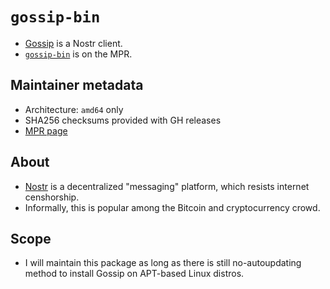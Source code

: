 # `gossip-bin`
* [Gossip](https://github.com/mikedilger/gossip) is a Nostr client.
* [`gossip-bin`](https://mpr.makedeb.org/packages/gossip-bin) is on the MPR.

## Maintainer metadata
* Architecture: `amd64` only
* SHA256 checksums provided with GH releases
* [MPR page](https://mpr.makedeb.org/packages/gossip-bin)

## About
* [Nostr](https://en.wikipedia.org/wiki/Nostr) is a decentralized "messaging" platform, which resists internet censhorship.
* Informally, this is popular among the Bitcoin and cryptocurrency crowd.

## Scope
* I will maintain this package as long as there is still no-autoupdating method to install Gossip on APT-based Linux distros.

